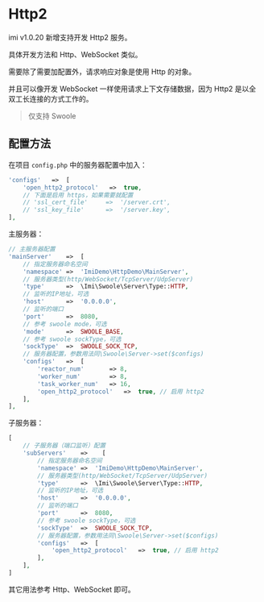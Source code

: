 # Http2

imi v1.0.20 新增支持开发 Http2 服务。

具体开发方法和 Http、WebSocket 类似。

需要除了需要加配置外，请求响应对象是使用 Http 的对象。

并且可以像开发 WebSocket 一样使用请求上下文存储数据，因为 Http2 是以全双工长连接的方式工作的。

> 仅支持 Swoole

## 配置方法

在项目 `config.php` 中的服务器配置中加入：

```php
'configs'   =>  [
    'open_http2_protocol'   =>  true,
    // 下面是启用 https，如果需要就配置
    // 'ssl_cert_file'     =>  '/server.crt',
    // 'ssl_key_file'      =>  '/server.key',
],
```

主服务器：

```php
// 主服务器配置
'mainServer'	=>	[
    // 指定服务器命名空间
    'namespace'	=>	'ImiDemo\HttpDemo\MainServer',
    // 服务器类型(http/WebSocket/TcpServer/UdpServer)
    'type'		=>	\Imi\Swoole\Server\Type::HTTP,
    // 监听的IP地址，可选
    'host'		=>	'0.0.0.0',
    // 监听的端口
    'port'		=>	8080,
    // 参考 swoole mode，可选
    'mode'		=>	SWOOLE_BASE,
    // 参考 swoole sockType，可选
    'sockType'	=>	SWOOLE_SOCK_TCP,
    // 服务器配置，参数用法同\Swoole\Server->set($configs)
    'configs'	=>	[
        'reactor_num'	    => 8,
        'worker_num'	    => 8,
        'task_worker_num'	=> 16,
        'open_http2_protocol'   =>  true, // 启用 http2
    ],
],
```

子服务器：

```php
[
    // 子服务器（端口监听）配置
    'subServers'    =>    [
        // 指定服务器命名空间
        'namespace'	=>	'ImiDemo\HttpDemo\MainServer',
        // 服务器类型(http/WebSocket/TcpServer/UdpServer)
        'type'		=>	\Imi\Swoole\Server\Type::HTTP,
        // 监听的IP地址，可选
        'host'		=>	'0.0.0.0',
        // 监听的端口
        'port'		=>	8080,
        // 参考 swoole sockType，可选
        'sockType'	=>	SWOOLE_SOCK_TCP,
        // 服务器配置，参数用法同\Swoole\Server->set($configs)
        'configs'	=>	[
            'open_http2_protocol'   =>  true, // 启用 http2
        ],
    ],
]
```

其它用法参考 Http、WebSocket 即可。
